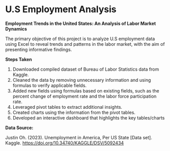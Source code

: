# U.S Employment Analysis

**Employment Trends in the United States: An Analysis of Labor Market Dynamics**

The primary objective of this project is to analyze U.S employment data using Excel to reveal trends and patterns in the labor market, with the aim of presenting informative findings.

**Steps Taken**

1.	Downloaded compiled dataset of Bureau of Labor Statistics data from Kaggle.
2.	Cleaned the data by removing unnecessary information and using formulas to verify applicable fields.
3.	Added new fields using formulas based on existing fields, such as the percent change of employment rate and the labor force participation rate.
4.	Leveraged pivot tables to extract additional insights.
5.	Created charts using the information from the pivot tables.
6.	Developed an interactive dashboard that highlights the key tables/charts

**Data Source:**

Justin Oh. (2023). Unemployment in America, Per US State [Data set]. Kaggle. https://doi.org/10.34740/KAGGLE/DSV/5092434
